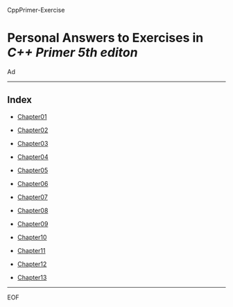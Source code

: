 CppPrimer-Exercise

Personal Answers to Exercises in *C++ Primer 5th editon*
================================================================================

Ad

--------------------------------------------------------------------------------

Index
--------------------------------------------------------------------------------

 - [Chapter01](https://github.com/Ad147/Practice_Cpp_Primer/tree/master/Chapter01)

 - [Chapter02](https://github.com/Ad147/Practice_Cpp_Primer/tree/master/Chapter02)

 - [Chapter03](https://github.com/Ad147/Practice_Cpp_Primer/tree/master/Chapter03)

 - [Chapter04](https://github.com/Ad147/Practice_Cpp_Primer/tree/master/Chapter04)

 - [Chapter05](https://github.com/Ad147/Practice_Cpp_Primer/tree/master/Chapter05)

 - [Chapter06](https://github.com/Ad147/Practice_Cpp_Primer/tree/master/Chapter06)

 - [Chapter07](https://github.com/Ad147/Practice_Cpp_Primer/tree/master/Chapter07)

 - [Chapter08](https://github.com/Ad147/Practice_Cpp_Primer/tree/master/Chapter08)

 - [Chapter09](https://github.com/Ad147/Practice_Cpp_Primer/tree/master/Chapter09)

 - [Chapter10](https://github.com/Ad147/Practice_Cpp_Primer/tree/master/Chapter10)

 - [Chapter11](https://github.com/Ad147/Practice_Cpp_Primer/tree/master/Chapter11)

 - [Chapter12](https://github.com/Ad147/Practice_Cpp_Primer/tree/master/Chapter12)

 - [Chapter13](https://github.com/Ad147/Practice_Cpp_Primer/tree/master/Chapter13)

--------------------------------------------------------------------------------

EOF
